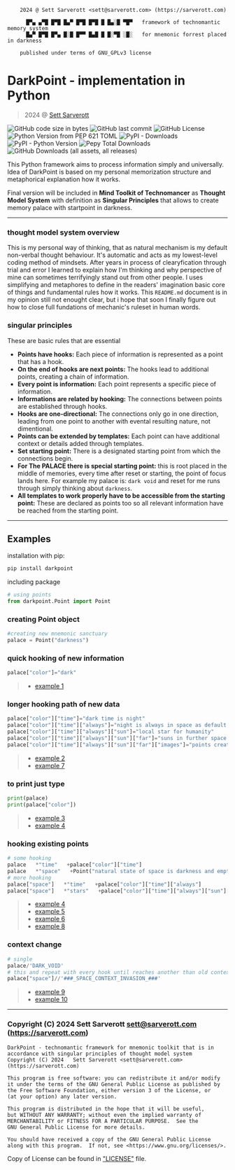 ```
    2024 @ Sett Sarverott <sett@sarverott.com> (https://sarverott.com)

      █▀▄ ▄▀█ █▀█ █▄▀ █▀█ █▀█ █ █▄░█ ▀█▀   framework of technomantic memory system
      █▄▀ █▀█ █▀▄ █░█ █▀▀ █▄█ █ █░▀█ ░█░   for mnemonic forrest placed in darkness

    published under terms of GNU_GPLv3 license                                  
```
# DarkPoint - implementation in Python 

>  2024 @ [Sett Sarverott](https://sarverott.github.io)

![GitHub code size in bytes](https://img.shields.io/github/languages/code-size/sarverott/darkpoint) 
![GitHub last commit](https://img.shields.io/github/last-commit/sarverott/darkpoint?link=https%3A%2F%2Fgithub.com%2FSarverott%2Fdarkpoint%2Fgraphs%2Fcommit-activity) 
![GitHub License](https://img.shields.io/github/license/sarverott/darkpoint?link=https%3A%2F%2Fraw.githubusercontent.com%2FSarverott%2Fdarkpoint%2Frefs%2Fheads%2Fmaster%2FLICENSE)
![Python Version from PEP 621 TOML](https://img.shields.io/python/required-version-toml?tomlFilePath=https%3A%2F%2Fraw.githubusercontent.com%2FSarverott%2Fdarkpoint%2Frefs%2Fheads%2Fmaster%2Fpyproject.toml) 
![PyPI - Downloads](https://img.shields.io/pypi/dm/darkpoint?label=PyPi%20downloads%20monthly&link=https%3A%2F%2Fpypi.org%2Fproject%2Fdarkpoint) 
![PyPI - Python Version](https://img.shields.io/pypi/pyversions/darkpoint?label=version%20released%20on%20PyPi&link=https%3A%2F%2Fpypi.org%2Fproject%2Fdarkpoint) 
![Pepy Total Downloads](https://img.shields.io/pepy/dt/darkpoint?label=Total%package%20downloads&link=https%3A%2F%2Fwww.pepy.tech%2Fprojects%2Fdarkpoint) 
![GitHub Downloads (all assets, all releases)](https://img.shields.io/github/downloads/sarverott/darkpoint/total?label=Total%20downloads%20from%20Github&link=https%3A%2F%2Fgithub.com%2Fsarverott%2Fdarkpoint)


This Python framework aims to process information simply and universally. 
Idea of DarkPoint is based on my personal memorization structure and metaphorical explanation how it works. 

Final version will be included in __Mind Toolkit of Technomancer__ as __Thought Model System__ with definition as __Singular Principles__ that allows to create memory palace with startpoint in darkness.

---

### thought model system overview

This is my personal way of thinking, that as natural mechanism is my default non-verbal thought behaviour. It's automatic and acts as my lowest-level coding method of mindsets. After years in process of clearyfication through trial and error I learned to explain how I'm thinking and why perspective of mine can sometimes terrifyingly stand out from other people. I uses simplifying and metaphores to define in the readers' imagination basic core of things and fundamental rules how it works. This `README.md` document is in my opinion still not enought clear, but i hope that soon I finally figure out how to close full fundations of mechanic's ruleset in human words.

### singular principles

These are basic rules that are essential 

- **Points have hooks:** Each piece of information is represented as a point that has a hook.
- **On the end of hooks are next points:** The hooks lead to additional points, creating a chain of information.
- **Every point is information:** Each point represents a specific piece of information.
- **Informations are related by hooking:** The connections between points are established through hooks.
- **Hooks are one-directional:** The connections only go in one direction, leading from one point to another with evental resulting nature, not dimentional.
- **Points can be extended by templates:** Each point can have additional context or details added through templates.
- **Set starting point:** There is a designated starting point from which the connections begin.
- **For __The PALACE__ there is special starting point:** this is root placed in the middle of memories, every time after reset or starting, the point of focus lands here. For example my palace is: `dark void` and reset for me runs through simply thinking about `darkness`.
- **All templates to work properly have to be accessible from the starting point:** These are declared as points too so all relevant information have be reached from the starting point.

---

## Examples

installation with pip:
```sh
pip install darkpoint
```

including package
```python
# using points
from darkpoint.Point import Point
```

### creating Point object
```python
#creating new mnemonic sanctuary
palace = Point("darkness")
```

### quick hooking of new information
```python
palace["color"]="dark"
```
> - [example 1](https://github.com/sarverott/darkpoint/blob/master/examples/_1_quick_hooking.py)


### longer hooking path of new data
```python
palace["color"]["time"]="dark time is night"
palace["color"]["time"]["always"]="night is always in space as default constant daytime"
palace["color"]["time"]["always"]["sun"]="local star for humanity"
palace["color"]["time"]["always"]["sun"]["far"]="suns in further space from our sun are simply called stars"
palace["color"]["time"]["always"]["sun"]["far"]["images"]="points created by stars on sky are constelations"
```
> - [example 2](https://github.com/sarverott/darkpoint/blob/master/examples/_2_hooking_path.py)
> - [example 7](https://github.com/sarverott/darkpoint/blob/master/examples/_7_absolute_path_traversal.py)


### to print just type
```python
print(palace)
print(palace["color"])
```
> - [example 3](https://github.com/sarverott/darkpoint/blob/master/examples/_1_quick_hooking.py)
> - [example 4](https://github.com/sarverott/darkpoint/blob/master/examples/_4_print_hooks.py)


### hooking existing points
```python
# some hooking
palace   *"time"   +palace["color"]["time"]
palace   *"space"   +Point("natural state of space is darkness and empty void")
# more hooking
palace["space"]   *"time"   +palace["color"]["time"]["always"]
palace["space"]   *"stars"   +palace["color"]["time"]["always"]["sun"]["far"]
```
> - [example 4](https://github.com/sarverott/darkpoint/blob/master/examples/_4_print_hooks.py)
> - [example 5](https://github.com/sarverott/darkpoint/blob/master/examples/_5_for_loop_with_hooking_path.py)
> - [example 6](https://github.com/sarverott/darkpoint/blob/master/examples/_6_hook_existing_points.py)
> - [example 8](https://github.com/sarverott/darkpoint/blob/master/examples/_8_chaining.py)


### context change
```python
# single
palace/'DARK_VOID'
# this and repeat with every hook until reaches another than old context
palace["space"]//'###_SPACE_CONTEXT_INVASION_###'
```
> - [example 9](https://github.com/sarverott/darkpoint/blob/master/examples/_9_context_change.py)
> - [example 10](https://github.com/sarverott/darkpoint/blob/master/examples/_10_multiple_context_change.py)

---

### Copyright (C) 2024   Sett Sarverott <sett@sarverott.com> (https://sarverott.com)


    DarkPoint - technomantic framework for mnemonic toolkit that is in accordance with singular principles of thought model system 
    Copyright (C) 2024   Sett Sarverott <sett@sarverott.com> (https://sarverott.com)

    This program is free software: you can redistribute it and/or modify
    it under the terms of the GNU General Public License as published by
    the Free Software Foundation, either version 3 of the License, or
    (at your option) any later version.

    This program is distributed in the hope that it will be useful,
    but WITHOUT ANY WARRANTY; without even the implied warranty of
    MERCHANTABILITY or FITNESS FOR A PARTICULAR PURPOSE.  See the
    GNU General Public License for more details.

    You should have received a copy of the GNU General Public License
    along with this program.  If not, see <https://www.gnu.org/licenses/>.

Copy of License can be found in ["LICENSE"](./LICENSE) file.